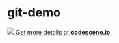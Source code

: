 # git-demo


[![](https://codescene.io/projects/1481/status.svg) Get more details at **codescene.io**.](https://codescene.io/projects/1481/jobs/latest-successful/results)
